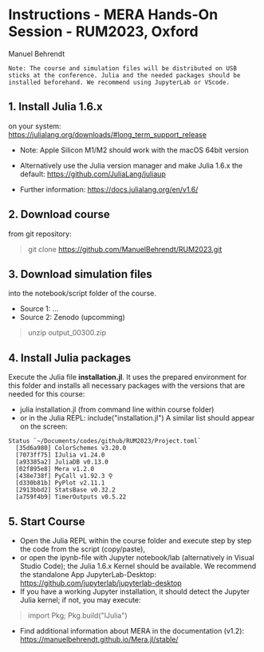 # Instructions - MERA Hands-On Session - RUM2023, Oxford
Manuel Behrendt

`Note: The course and simulation files will be distributed on USB sticks at the conference. Julia and the needed packages should be installed beforehand. We recommend using JupyterLab or VScode.`


## 1. Install Julia 1.6.x
on your system: https://julialang.org/downloads/#long_term_support_release

- Note: Apple Silicon M1/M2 should work with the macOS 64bit version

- Alternatively use the Julia version manager and make Julia 1.6.x the default: https://github.com/JuliaLang/juliaup

- Further information: https://docs.julialang.org/en/v1.6/


## 2. Download course
from git repository:
>git clone https://github.com/ManuelBehrendt/RUM2023.git

## 3. Download simulation files 
into the notebook/script folder of the course.
- Source 1: ...
- Source 2: Zenodo (upcomming)

>unzip output_00300.zip

## 4. Install Julia packages
Execute the Julia file **installation.jl**. It uses the prepared environment for this folder and installs all necessary packages with the versions that are needed for this course:
- julia installation.jl  (from command line within course folder)
- or in the Julia REPL: include("installation.jl")
A similar list should appear on the screen:
```
Status `~/Documents/codes/github/RUM2023/Project.toml`
  [35d6a980] ColorSchemes v3.20.0
  [7073ff75] IJulia v1.24.0
  [a93385a2] JuliaDB v0.13.0
  [02f895e8] Mera v1.2.0
  [438e738f] PyCall v1.92.3 ⚲
  [d330b81b] PyPlot v2.11.1
  [2913bbd2] StatsBase v0.32.2
  [a759f4b9] TimerOutputs v0.5.22
```

## 5. Start Course
- Open the Julia REPL within the course folder and execute step by step the code from the script (copy/paste),
- or open the ipynb-file with Jupyter notebook/lab  (alternatively in Visual Studio Code); the Julia 1.6.x Kernel should be available. We recommend the standalone App JupyterLab-Desktop: https://github.com/jupyterlab/jupyterlab-desktop
- If you have a working Jupyter installation, it should detect the Jupyter Julia kernel; if not, you may execute: 
>import Pkg; Pkg.build("IJulia")

- Find additional information about MERA in the documentation (v1.2): https://manuelbehrendt.github.io/Mera.jl/stable/ 
